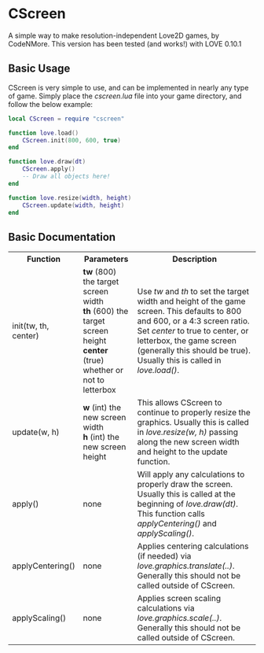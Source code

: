 # CScreen
A simple way to make resolution-independent Love2D games, by CodeNMore.
This version has been tested (and works!) with LOVE 0.10.1

## Basic Usage
CScreen is very simple to use, and can be implemented in nearly any type of game. Simply place the *cscreen.lua* file into your game directory, and follow the below example:
```lua
local CScreen = require "cscreen"

function love.load()
	CScreen.init(800, 600, true)
end

function love.draw(dt)
	CScreen.apply()
	-- Draw all objects here!
end

function love.resize(width, height)
	CScreen.update(width, height)
end
```

## Basic Documentation
<table>
	<tr>
		<th>Function</th>
		<th>Parameters</th>
		<th>Description</th>
	</tr>
	<tr>
		<td>init(tw, th, center)</td>
		<td>
			<b>tw</b> (800) the target screen width<br>
			<b>th</b> (600) the target screen height<br>
			<b>center</b> (true) whether or not to letterbox
		</td>
		<td>
			Use <em>tw</em> and <em>th</em> to set the target width and height of the game screen. This defaults to 800 and 600, or a 4:3 screen ratio. Set <em>center</em> to true to center, or letterbox, the game screen (generally this should be true). Usually this is called in <em>love.load()</em>.
		</td>
	</tr>
	<tr>
		<td>update(w, h)</td>
		<td>
			<b>w</b> (int) the new screen width<br>
			<b>h</b> (int) the new screen height
		</td>
		<td>
			This allows CScreen to continue to properly resize the graphics. Usually this is called in <em>love.resize(w, h)</em> passing along the new screen width and height to the update function.
		</td>
	</tr>
	<tr>
		<td>apply()</td>
		<td>
			none
		</td>
		<td>
			Will apply any calculations to properly draw the screen. Usually this is called at the beginning of <em>love.draw(dt)</em>. This function calls <em>applyCentering()</em> and <em>applyScaling()</em>.
		</td>
	</tr>
	<tr>
		<td>applyCentering()</td>
		<td>
			none
		</td>
		<td>
			Applies centering calculations (if needed) via <em>love.graphics.translate(..)</em>. Generally this should not be called outside of CScreen.
		</td>
	</tr>
	<tr>
		<td>applyScaling()</td>
		<td>
			none
		</td>
		<td>
			Applies screen scaling calculations via <em>love.graphics.scale(..)</em>. Generally this should not be called outside of CScreen.
		</td>
	</tr>
</table>